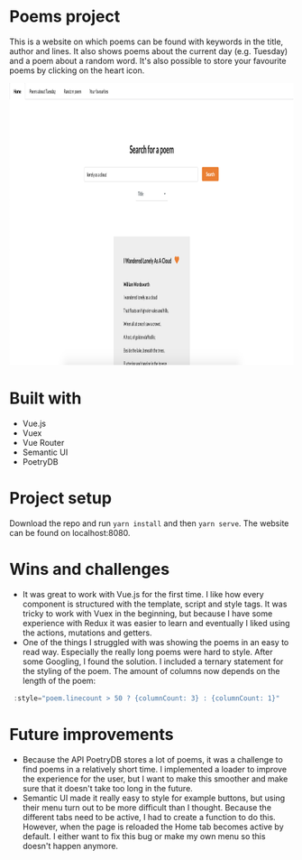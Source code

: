 # Poems project
This is a website on which poems can be found with keywords in the title, author and lines. It also shows poems about the current day (e.g. Tuesday) and a poem about a random word. It's also possible to store your favourite poems by clicking on the heart icon.

<img src="src/assets/home-scr.png" alt="Home page" height="500"/> 

# Built with
* Vue.js
* Vuex
* Vue Router
* Semantic UI
* PoetryDB 

# Project setup
Download the repo and run `yarn install` and then `yarn serve`. The website can be found on localhost:8080.

# Wins and challenges
* It was great to work with Vue.js for the first time. I like how every component is structured with the template, script and style tags. It was tricky to work with Vuex in the beginning, but because I have some experience with Redux it was easier to learn and eventually I liked using the actions, mutations and getters.
* One of the things I struggled with was showing the poems in an easy to read way. Especially the really long poems were hard to style. After some Googling, I found the solution. I included a ternary statement for the styling of the poem. The amount of columns now depends on the length of the poem:

```javascript
 :style="poem.linecount > 50 ? {columnCount: 3} : {columnCount: 1}"
```

# Future improvements
* Because the API PoetryDB stores a lot of poems, it was a challenge to find poems in a relatively short time. I implemented a loader to improve the experience for the user, but I want to make this smoother and make sure that it doesn't take too long in the future.
* Semantic UI made it really easy to style for example buttons, but using their menu turn out to be more difficult than I thought. Because the different tabs need to be active, I had to create a function to do this. However, when the page is reloaded the Home tab becomes active by default. I either want to fix this bug or make my own menu so this doesn't happen anymore.